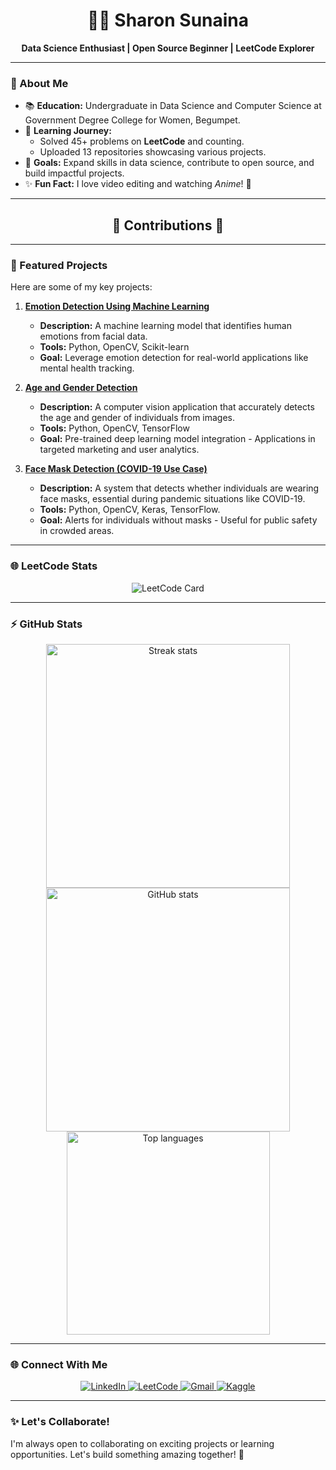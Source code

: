 <div align="center">
  <h1>👩‍💻 Sharon Sunaina</h1>
  <p><b>Data Science Enthusiast | Open Source Beginner | LeetCode Explorer</b></p>
</div>

---

### 🌟 About Me
- 📚 **Education:** Undergraduate in Data Science and Computer Science at Government Degree College for Women, Begumpet.
- 🌱 **Learning Journey:**  
  - Solved 45+ problems on **LeetCode** and counting.  
  - Uploaded 13 repositories showcasing various projects.
- 🎯 **Goals:** Expand skills in data science, contribute to open source, and build impactful projects.  
- ✨ **Fun Fact:** I love video editing and watching *Anime*! 🎥  

---

<div align="center">
  <h2>🌟 Contributions 🌟</h2>
</div>

---

### 🚀 Featured Projects
Here are some of my key projects:

1. **[Emotion Detection Using Machine Learning](https://github.com/Sharonsunaina7/Emotion_Detection)**  
   - **Description:** A machine learning model that identifies human emotions from facial data.  
   - **Tools:** Python, OpenCV, Scikit-learn  
   - **Goal:** Leverage emotion detection for real-world applications like mental health tracking.

2. **[Age and Gender Detection](https://github.com/Sharonsunaina7/Age_Gender_Detection)**  
   - **Description:** A computer vision application that accurately detects the age and gender of individuals from images. 
   - **Tools:** Python, OpenCV, TensorFlow  
   - **Goal:** Pre-trained deep learning model integration - Applications in targeted marketing and user analytics.

3. **[Face Mask Detection (COVID-19 Use Case)](https://github.com/Sharonsunaina7/Face_Mask_Recognition)**  
   - **Description:** A system that detects whether individuals are wearing face masks, essential during pandemic situations like COVID-19.  
   - **Tools:** Python, OpenCV, Keras, TensorFlow. 
   - **Goal:** Alerts for individuals without masks - Useful for public safety in crowded areas.

---

### 🌐 LeetCode Stats
<p align="center">
  <img src="https://leetcard.jacoblin.cool/sharonsunaina710?theme=dark&font=Nunito&ext=heatmap" alt="LeetCode Card" />
</p>

---

### ⚡ GitHub Stats
<div align="center">
  <img width=390 src="https://streak-stats.demolab.com/?user=Sharonsunaina7&count_private=true&theme=react&border_radius=10" alt="Streak stats"/>
  <img width=390 src="https://github-readme-stats.vercel.app/api?username=Sharonsunaina7&show_icons=true&theme=react&rank_icon=github&border_radius=10" alt="GitHub stats"/>
  <img width=325 align="center" src="https://github-readme-stats.vercel.app/api/top-langs/?username=Sharonsunaina7&langs_count=8&layout=compact&theme=react&border_radius=10" alt="Top languages"/>
</div>

---

### 🌐 Connect With Me
<p align="center">
  <a href="https://linkedin.com/in/sharon7103" target="_blank">
    <img src="https://img.shields.io/badge/LinkedIn-blue?style=for-the-badge&logo=linkedin" alt="LinkedIn">
  </a>
    <a href="https://leetcode.com/sharonsunaina710" target="_blank">
    <img src="https://img.shields.io/badge/LeetCode-FFA116?style=for-the-badge&logo=leetcode&logoColor=black" alt="LeetCode">
  </a>
  <a href="mailto:sharonsunaina7@gmail.com" target="_blank">
    <img src="https://img.shields.io/badge/Email-D14836?style=for-the-badge&logo=gmail&logoColor=white" alt="Gmail">
  </a>
  <a href="https://www.kaggle.com/sharonsunaina" target="_blank">
    <img src="https://img.shields.io/badge/Kaggle-20BEFF?style=for-the-badge&logo=kaggle&logoColor=white" alt="Kaggle"/>
  </a>
</p>


---

### ✨ Let's Collaborate!
I'm always open to collaborating on exciting projects or learning opportunities. Let's build something amazing together! 🚀
